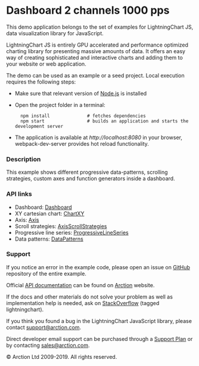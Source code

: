 # Dashboard 2 channels 1000 pps

This demo application belongs to the set of examples for LightningChart JS, data visualization library for JavaScript.

LightningChart JS is entirely GPU accelerated and performance optimized charting library for presenting massive amounts of data. It offers an easy way of creating sophisticated and interactive charts and adding them to your website or web application.

The demo can be used as an example or a seed project. Local execution requires the following steps:

- Make sure that relevant version of [Node.js](https://nodejs.org/en/download/) is installed
- Open the project folder in a terminal:

        npm install              # fetches dependencies
        npm start                # builds an application and starts the development server

- The application is available at *http://localhost:8080* in your browser, webpack-dev-server provides hot reload functionality.

### Description 

This example shows different progressive data-patterns, scrolling strategies, custom axes and function generators inside a dashboard.

### API links

* Dashboard: [Dashboard][]
* XY cartesian chart: [ChartXY][]
* Axis: [Axis][]
* Scroll strategies: [AxisScrollStrategies][]
* Progressive line series: [ProgressiveLineSeries][]
* Data patterns: [DataPatterns][]


### Support

If you notice an error in the example code, please open an issue on [GitHub][0] repository of the entire example.

Official [API documentation][1] can be found on [Arction][2] website.

If the docs and other materials do not solve your problem as well as implementation help is needed, ask on [StackOverflow][3] (tagged lightningchart).

If you think you found a bug in the LightningChart JavaScript library, please contact support@arction.com.

Direct developer email support can be purchased through a [Support Plan][4] or by contacting sales@arction.com.

© Arction Ltd 2009-2019. All rights reserved.

[0]: https://github.com/Arction/
[1]: https://www.arction.com/lightningchart-js-api-documentation/
[2]: https://www.arction.com
[3]: https://stackoverflow.com/questions/tagged/lightningchart
[4]: https://www.arction.com/support-services/

[Axis]: https://www.arction.com/lightningchart-js-api-documentation/v1.0.0/classes/axis.html
[AxisScrollStrategies]: https://www.arction.com/lightningchart-js-api-documentation/v1.0.0/globals.html#axisscrollstrategies
[ChartXY]: https://www.arction.com/lightningchart-js-api-documentation/v1.0.0/classes/chartxy.html
[Dashboard]: https://www.arction.com/lightningchart-js-api-documentation/v1.0.0/classes/dashboard.html
[DataPatterns]: https://www.arction.com/lightningchart-js-api-documentation/v1.0.0/globals.html#datapatterns
[ProgressiveLineSeries]: https://www.arction.com/lightningchart-js-api-documentation/v1.0.0/classes/progressivelineseries.html